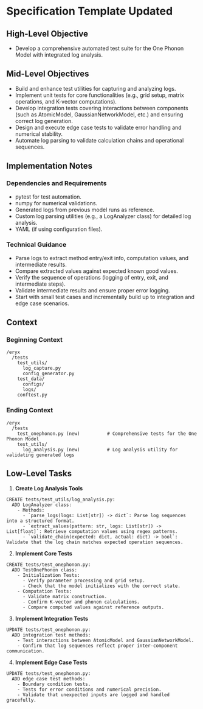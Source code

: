 # Specification Template Updated

## High-Level Objective
- Develop a comprehensive automated test suite for the One Phonon Model with integrated log analysis.

## Mid-Level Objectives
- Build and enhance test utilities for capturing and analyzing logs.
- Implement unit tests for core functionalities (e.g., grid setup, matrix operations, and K-vector computations).
- Develop integration tests covering interactions between components (such as AtomicModel, GaussianNetworkModel, etc.) and ensuring correct log generation.
- Design and execute edge case tests to validate error handling and numerical stability.
- Automate log parsing to validate calculation chains and operational sequences.

## Implementation Notes

### Dependencies and Requirements
- pytest for test automation.
- numpy for numerical validations.
- Generated logs from previous model runs as reference.
- Custom log parsing utilities (e.g., a LogAnalyzer class) for detailed log analysis.
- YAML (if using configuration files).

### Technical Guidance
- Parse logs to extract method entry/exit info, computation values, and intermediate results.
- Compare extracted values against expected known good values.
- Verify the sequence of operations (logging of entry, exit, and intermediate steps).
- Validate intermediate results and ensure proper error logging.
- Start with small test cases and incrementally build up to integration and edge case scenarios.

## Context

### Beginning Context
```
/eryx
  /tests
    test_utils/
      log_capture.py
      config_generator.py
    test_data/
      configs/
      logs/
    conftest.py
```

### Ending Context
```
/eryx
  /tests
    test_onephonon.py (new)          # Comprehensive tests for the One Phonon Model
    test_utils/
      log_analysis.py (new)          # Log analysis utility for validating generated logs
```

## Low-Level Tasks

1. **Create Log Analysis Tools**
```aider
CREATE tests/test_utils/log_analysis.py:
  ADD LogAnalyzer class:
    - Methods:
      - `parse_logs(logs: List[str]) -> dict`: Parse log sequences into a structured format.
      - `extract_values(pattern: str, logs: List[str]) -> List[float]`: Retrieve computation values using regex patterns.
      - `validate_chain(expected: dict, actual: dict) -> bool`: Validate that the log chain matches expected operation sequences.
```

2. **Implement Core Tests**
```aider
CREATE tests/test_onephonon.py:
  ADD TestOnePhonon class:
    - Initialization Tests:
      - Verify parameter processing and grid setup.
      - Check that the model initializes with the correct state.
    - Computation Tests:
      - Validate matrix construction.
      - Confirm K-vector and phonon calculations.
      - Compare computed values against reference outputs.
```

3. **Implement Integration Tests**
```aider
UPDATE tests/test_onephonon.py:
  ADD integration test methods:
    - Test interactions between AtomicModel and GaussianNetworkModel.
    - Confirm that log sequences reflect proper inter-component communication.
```

4. **Implement Edge Case Tests**
```aider
UPDATE tests/test_onephonon.py:
  ADD edge case test methods:
    - Boundary condition tests.
    - Tests for error conditions and numerical precision.
    - Validate that unexpected inputs are logged and handled gracefully.
```
